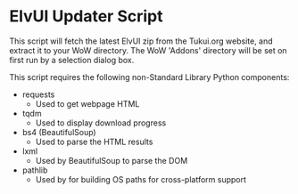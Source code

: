# ElvUI Updater Script
This script will fetch the latest ElvUI zip from the Tukui.org website, and extract it to your WoW directory. 
The WoW 'Addons' directory will be set on first run by a selection dialog box.

This script requires the following non-Standard Library Python components:

 - requests
 	- Used to get webpage HTML
 - tqdm
	- Used to display download progress
 - bs4 (BeautifulSoup)
	- Used to parse the HTML results
 - lxml
 	- Used by BeautifulSoup to parse the DOM
- pathlib
	- Used by for building OS paths for cross-platform support
